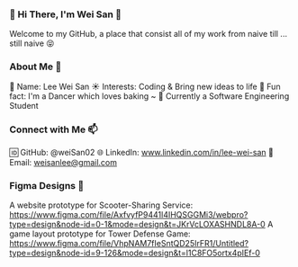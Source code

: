 ### 👋 Hi There, I'm Wei San 👋
Welcome to my GitHub, a place that consist all of my work from naive till ... still naive 😝

### About Me 🐾
🌼 Name: Lee Wei San
☀️ Interests: Coding & Bring new ideas to life
🍞 Fun fact: I'm a Dancer which loves baking ~
🔭 Currently a Software Engineering Student

### Connect with Me 📫
🆔 GitHub: @weiSan02
🌐 LinkedIn: www.linkedin.com/in/lee-wei-san
💌 Email: weisanlee@gmail.com

### Figma Designs 🎨
A website prototype for Scooter-Sharing Service: https://www.figma.com/file/AxfvyfP9441l4IHQSGGMi3/webpro?type=design&node-id=0-1&mode=design&t=JKrVcLOXASHNDL8A-0
A game layout prototype for Tower Defense Game: https://www.figma.com/file/VhpNAM7fIeSntQD25IrFR1/Untitled?type=design&node-id=9-126&mode=design&t=l1C8FO5ortx4pIEf-0


<!--
**weiSan02/weiSan02** is a ✨ _special_ ✨ repository because its `README.md` (this file) appears on your GitHub profile.

Here are some ideas to get you started:

- 🔭 I’m currently working on ...
- 🌱 I’m currently learning ...
- 👯 I’m looking to collaborate on ...
- 🤔 I’m looking for help with ...
- 💬 Ask me about ...
- 📫 How to reach me: ...
- 😄 Pronouns: ...
- ⚡ Fun fact: ...
-->
